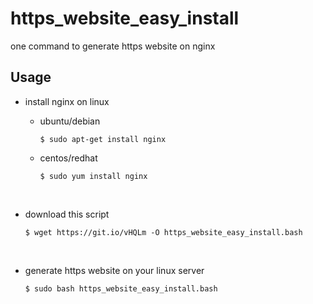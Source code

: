# https_website_easy_install
one command to generate https website on nginx

## Usage

- install nginx on linux

  - ubuntu/debian

    ````
    $ sudo apt-get install nginx
    ````

  - centos/redhat

    ```
    $ sudo yum install nginx
    ```

    ​

- download this script

  ``` 
  $ wget https://git.io/vHQLm -O https_website_easy_install.bash
  ```

  ​

- generate https website on your linux server

  ```
  $ sudo bash https_website_easy_install.bash
  ```

  ​

